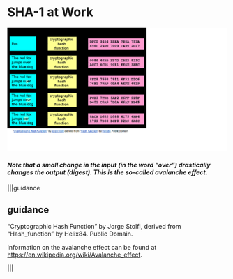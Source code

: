 # SHA-1 at Work
![](.guides/img/hashfunctionSHA.png)

#### *Note that a small change in the input (in the word "over") drastically changes the output (digest). This is the so-called avalanche effect.*

|||guidance
## guidance
“Cryptographic Hash Function” by Jorge Stolfi, derived from “Hash_function” by Helix84. Public Domain.

Information on the avalanche effect can be found at https://en.wikipedia.org/wiki/Avalanche_effect. 

|||




